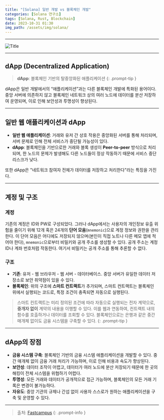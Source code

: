 ```yaml
---
title: "[Solana] 일반 개발 vs 블록체인 개발"
categories: [Solana 연구소]
tags: [Solana, Rust, Blockchain]
date: 2023-10-31 01:30
img_path: /assets/img/solana/
---
```


---

![Title](solana_title.png)

---

## **dApp (Decentralized Application)**

> **dApp**: 블록체인 기반의 탈중앙화된 애플리케이션
{: .prompt-tip }

dApp은 일반 개발에서의 “애플리케이션”과는 다른 블록체인 개발에 특화된 용어이다. 중앙 서버에 의존하지 않고 블록체인 네트워크 상의 여러 노드에 데이터를 분산 저장하여 운영되며, 이로 인해 보안성과 투명성이 향상된다.

---

## **일반 웹 애플리케이션과 dApp**

- **일반 웹 애플리케이션**: 거래와 유저 간 상호 작용은 중앙화된 서버를 통해 처리되며, 서버 문제로 인해 전체 서비스가 중단될 가능성이 있다.
- **dApp**: 블록체인을 기반으로한 거래와 블록 생성이 **Peer-to-peer** 방식으로 처리되며, 한 노드의 문제가 발생해도 다른 노드들이 정상 작동하기 때문에 서비스 중단 리스크가 낮다.

또한 dApp은 "네트워크 참여자 전체가 데이터를 저장하고 처리한다"라는 특징을 가진다.

---

## **계정 및 구조**

### **계정**

기존의 계정은 ID와 PW로 구성되었다. 그러나 dApp에서는 사용자의 개인정보 유출 위험을 줄이기 위해 12개 혹은 24개의 **단어 모음**(`mnemonic`)으로 계정 정보와 권한을 관리한다. 이 단어 모음은 어디에도 저장되지 않으며(본인이 직접 노트나 다른 메모 앱에 적어야 한다), `mnemonic`으로부터 비밀키와 공개 주소를 생성할 수 있다. 공개 주소는 계정 ID나 계좌 번호처럼 작동한다. 여기서 비밀키는 공개 주소를 통해 추론할 수 없다.

### **구조**

- **기존**: 유저 - 웹 브라우저 - 웹 서버 - 데이터베이스. 중앙 서버가 유일한 데이터 저장소로 보안 취약점이 있을 수 있다.
- **블록체인**: 위의 구조에 **스마트 컨트랙트**가 추가되며, 스마트 컨트랙트는 블록체인 위에서 실행되는 코드로, 특정 조건이 충족되면 자동으로 실행된다.

> 스마트 컨트랙트는 미리 정의된 조건에 따라 자동으로 실행되는 전자 계약으로, **중개자 없이** 계약의 내용을 이행할 수 있다. 이를 웹과 연동하여, 컨트랙트 내의 함수를 호출하거나 데이터를 조회할 수 있다. 블록체인으로는 은행과 같은 중간 매개체 없이도 금융 시스템을 구축할 수 있다.
{: .prompt-tip }

---

## **dApp의 장점**

- **금융 시스템 구축**: 블록체인 기반의 금융 시스템 애플리케이션을 개발할 수 있다. 중간 매개체 없이 금융 거래 처리가 가능하며, 이로 인해 비용과 속도가 향상된다.
- **보안성**: 데이터 조작이 어렵고, 데이터가 여러 노드에 분산 저장되기 때문에 한 곳의 해킹이 전체 시스템을 위협하기 어렵다.
- **투명성**: 모든 거래와 데이터가 공개적으로 접근 가능하며, 블록체인의 모든 거래 기록은 변경이 불가능하다.
- **자유도**: 중앙 기관의 규제나 간섭 없이 사용자 스스로가 원하는 애플리케이션을 구축 및 운영할 수 있다.

---

> 출처: [Fastcampus](https://fastcampus.co.kr/dev_online_rustsolana)
{: .prompt-info }
